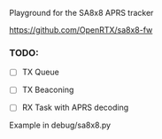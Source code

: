 Playground for the SA8x8 APRS tracker

https://github.com/OpenRTX/sa8x8-fw

### TODO:
- [ ] TX Queue
- [ ] TX Beaconing
- [ ] RX Task with APRS decoding



Example in debug/sa8x8.py